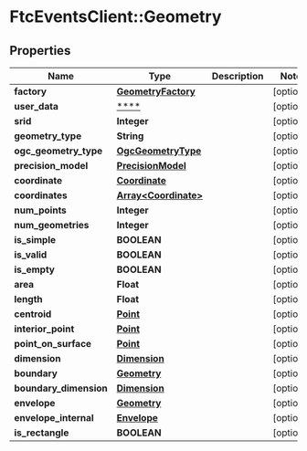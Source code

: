 # FtcEventsClient::Geometry

## Properties
Name | Type | Description | Notes
------------ | ------------- | ------------- | -------------
**factory** | [**GeometryFactory**](GeometryFactory.md) |  | [optional] 
**user_data** | [****](.md) |  | [optional] 
**srid** | **Integer** |  | [optional] 
**geometry_type** | **String** |  | [optional] 
**ogc_geometry_type** | [**OgcGeometryType**](OgcGeometryType.md) |  | [optional] 
**precision_model** | [**PrecisionModel**](PrecisionModel.md) |  | [optional] 
**coordinate** | [**Coordinate**](Coordinate.md) |  | [optional] 
**coordinates** | [**Array&lt;Coordinate&gt;**](Coordinate.md) |  | [optional] 
**num_points** | **Integer** |  | [optional] 
**num_geometries** | **Integer** |  | [optional] 
**is_simple** | **BOOLEAN** |  | [optional] 
**is_valid** | **BOOLEAN** |  | [optional] 
**is_empty** | **BOOLEAN** |  | [optional] 
**area** | **Float** |  | [optional] 
**length** | **Float** |  | [optional] 
**centroid** | [**Point**](Point.md) |  | [optional] 
**interior_point** | [**Point**](Point.md) |  | [optional] 
**point_on_surface** | [**Point**](Point.md) |  | [optional] 
**dimension** | [**Dimension**](Dimension.md) |  | [optional] 
**boundary** | [**Geometry**](Geometry.md) |  | [optional] 
**boundary_dimension** | [**Dimension**](Dimension.md) |  | [optional] 
**envelope** | [**Geometry**](Geometry.md) |  | [optional] 
**envelope_internal** | [**Envelope**](Envelope.md) |  | [optional] 
**is_rectangle** | **BOOLEAN** |  | [optional] 

